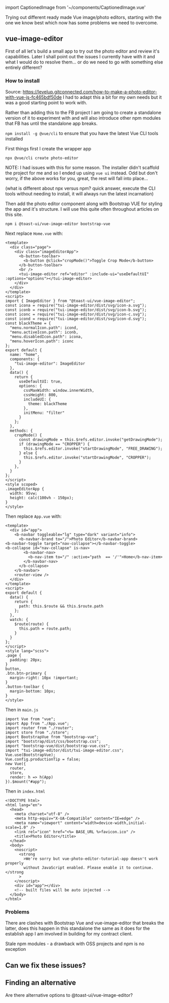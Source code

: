 import CaptionedImage from '~/components/CaptionedImage.vue'

Trying out different ready made Vue image/photo editors, starting with the one we know best which now has some problems we need to overcome.

## vue-image-editor
First of all let's build a small app to try out the photo editor and review it's capabilities. Later I shall point out the issues I currently have with it and what I would do to resolve them... or do we need to go with something else entirely different?

### How to install
Source: https://levelup.gitconnected.com/how-to-make-a-photo-editor-with-vue-js-fc465bdf50de I had to adapt this a bit for my own needs but it was a good starting point to work with.

Rather than adding this to the FB project I am going to create a standalone version of it to experiment with and will also introduce other npm modules that FB has until the standalone app breaks.

```npm install -g @vue/cli``` to ensure that you have the latest Vue CLI tools installed

First things first I create the wrapper app

```npx @vue/cli create photo-editor```

NOTE: I had issues with this for some reason. The installer didn't scaffold the project for me and so I ended up using ```vue ui``` instead. Odd but don't worry, if the above works for you, great, the rest will fall into place...

(what is different about npx versus npm? quick answer, execute the CLI tools without needing to install, it will always run the latest incarnation)

Then add the photo editor component along with Bootstrap VUE for styling the app and it's structure. I will use this quite often throughout articles on this site.

```npm i @toast-ui/vue-image-editor bootstrap-vue```

Next replace ```Home.vue```  with:

```vue
<template>
  <div class="page">
    <div class="imageEditorApp">
      <b-button-toolbar>
        <b-button @click="cropMode()">Toggle Crop Mode</b-button>
      </b-button-toolbar>
      <br />
      <tui-image-editor ref="editor" :include-ui="useDefaultUI" :options="options"></tui-image-editor>
    </div>
  </div>
</template>
<script>
import { ImageEditor } from "@toast-ui/vue-image-editor";
const icona = require("tui-image-editor/dist/svg/icon-a.svg");
const iconb = require("tui-image-editor/dist/svg/icon-b.svg");
const iconc = require("tui-image-editor/dist/svg/icon-c.svg");
const icond = require("tui-image-editor/dist/svg/icon-d.svg");
const blackTheme = {
  "menu.normalIcon.path": icond,
  "menu.activeIcon.path": iconb,
  "menu.disabledIcon.path": icona,
  "menu.hoverIcon.path": iconc
};
export default {
  name: "home",
  components: {
    "tui-image-editor": ImageEditor
  },
  data() {
    return {
      useDefaultUI: true,
      options: {
        cssMaxWidth: window.innerWidth,
        cssHeight: 800,
        includeUI: {
          theme: blackTheme
        },
        initMenu: "filter"
      }
    };
  },
  methods: {
    cropMode() {
      const drawingMode = this.$refs.editor.invoke("getDrawingMode");
      if (drawingMode == "CROPPER") {
        this.$refs.editor.invoke("startDrawingMode", "FREE_DRAWING");
      } else {
        this.$refs.editor.invoke("startDrawingMode", "CROPPER");
      }
    },
  }
};
</script>
<style scoped>
.imageEditorApp {
  width: 95vw;
  height: calc(100vh - 150px);
}
</style>
```

Then replace ```App.vue``` with:

```vue
<template>
  <div id="app">
    <b-navbar toggleable="lg" type="dark" variant="info">
      <b-navbar-brand to="/">Photo Editor</b-navbar-brand>
<b-navbar-toggle target="nav-collapse"></b-navbar-toggle>
<b-collapse id="nav-collapse" is-nav>
        <b-navbar-nav>
          <b-nav-item to="/" :active="path  == '/'">Home</b-nav-item>
        </b-navbar-nav>
      </b-collapse>
    </b-navbar>
    <router-view />
  </div>
</template>
<script>
export default {
  data() {
    return {
      path: this.$route && this.$route.path
    };
  },
  watch: {
    $route(route) {
      this.path = route.path;
    }
  }
};
</script>
<style lang="scss">
.page {
  padding: 20px;
}
button,
.btn.btn-primary {
  margin-right: 10px !important;
}
.button-toolbar {
  margin-bottom: 10px;
}
</style>
```

Then in ```main.js```

```
import Vue from "vue";
import App from "./App.vue";
import router from "./router";
import store from "./store";
import BootstrapVue from "bootstrap-vue";
import "bootstrap/dist/css/bootstrap.css";
import "bootstrap-vue/dist/bootstrap-vue.css";
import "tui-image-editor/dist/tui-image-editor.css";
Vue.use(BootstrapVue);
Vue.config.productionTip = false;
new Vue({
  router,
  store,
  render: h => h(App)
}).$mount("#app");
```


Then in ```index.html```

```
<!DOCTYPE html>
<html lang="en">
  <head>
    <meta charset="utf-8" />
    <meta http-equiv="X-UA-Compatible" content="IE=edge" />
    <meta name="viewport" content="width=device-width,initial-scale=1.0" />
    <link rel="icon" href="<%= BASE_URL %>favicon.ico" />
    <title>Photo Editor</title>
  </head>
  <body>
    <noscript>
      <strong
        >We're sorry but vue-photo-editor-tutorial-app doesn't work properly
        without JavaScript enabled. Please enable it to continue.</strong
      >
    </noscript>
    <div id="app"></div>
    <!-- built files will be auto injected -->
  </body>
</html>
```

<captioned-image alt="Photo Editor" caption="Photo Editor" imgFile="/images/code/screenshots/photo-editor-1.jpg" format="v"/>

### Problems
There are clashes with Bootstrap Vue and vue-image-editor that breaks the latter, does this happen in this standalone the same as it does for the establish app I am involved in building for my contract client.

Stale npm modules - a drawback with OSS projects and npm is no exception

## Can we fix these issues?


## Finding an alternative

Are there alternative options to @toast-ui/vue-image-editor?